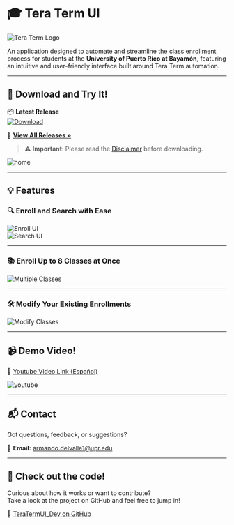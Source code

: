 # 🎓 Tera Term UI

![Tera Term Logo](https://github.com/Hanuwa/TeraTermUI/assets/109267068/75fa1c89-80e7-40a8-b393-0a0931f3a111)

An application designed to automate and streamline the class enrollment process for students at the **University of Puerto Rico at Bayamón**, featuring an intuitive and user-friendly interface built around Tera Term automation.

---

## 🚀 Download and Try It!

📦 **Latest Release**  
[![Download](https://github.com/user-attachments/assets/564ae698-d0db-475a-be6b-dd179b2c2767)](https://github.com/Hanuwa/TeraTermUI/releases/latest)

📎 [**View All Releases »**](https://github.com/Hanuwa/TeraTermUI/releases)

> ⚠️ **Important**: Please read the [Disclaimer](DISCLAIMER.md) before downloading.

![home](https://github.com/user-attachments/assets/2f7c71cb-ac14-4490-9a9b-fd2d518e5566)

---

## 💡 Features

### 🔍 Enroll and Search with Ease

![Enroll UI](https://github.com/user-attachments/assets/f603688f-9390-4895-844b-83930c46465d)  
![Search UI](https://github.com/user-attachments/assets/3d6b13b5-ecae-4e6a-b6c6-8f4191d0e8f9)

---

### 📚 Enroll Up to 8 Classes at Once

![Multiple Classes](https://github.com/user-attachments/assets/c1f9484f-61fd-45ff-99e1-deb5dfb1a3c5)

---

### 🛠️ Modify Your Existing Enrollments

![Modify Classes](https://github.com/user-attachments/assets/000d2775-537e-4083-9595-bf54336f5bf1)

---

## 📹 Demo Video!
🎥 [Youtube Video Link (Español)](https://www.youtube.com/watch?v=Kfrip4OCZr4)

![youtube](https://github.com/user-attachments/assets/7410bccb-8627-4222-b0dd-f1fbb1934dac)

---

## 📬 Contact

Got questions, feedback, or suggestions?

📧 **Email:** armando.delvalle1@upr.edu

---

## 📌 Check out the code!

Curious about how it works or want to contribute?  
Take a look at the project on GitHub and feel free to jump in!  

🔗 [TeraTermUI_Dev on GitHub](https://github.com/Hanuwa/TeraTermUI_Dev)

